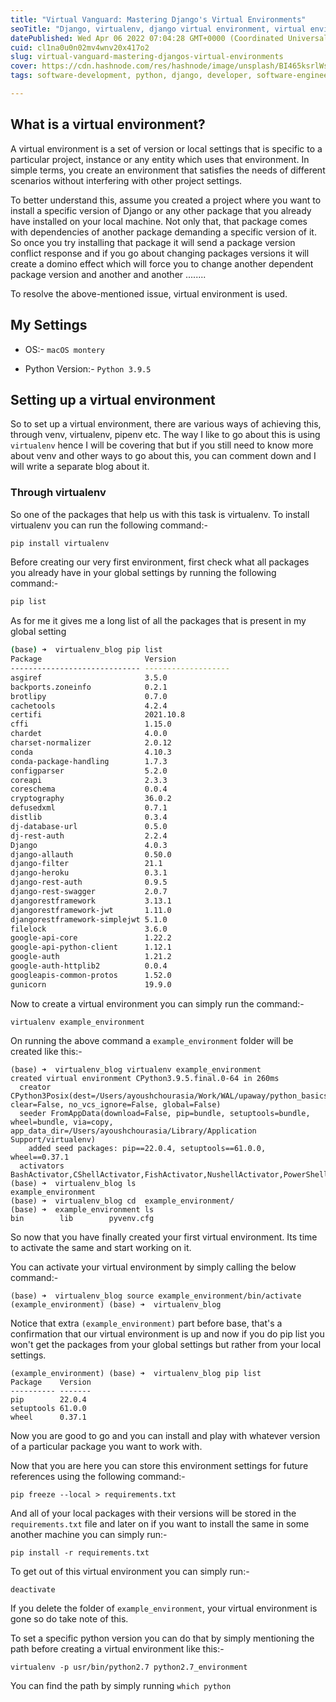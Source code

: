 ```yaml
---
title: "Virtual Vanguard: Mastering Django's Virtual Environments"
seoTitle: "Django, virtualenv, django virtual environment, virtual environment"
datePublished: Wed Apr 06 2022 07:04:28 GMT+0000 (Coordinated Universal Time)
cuid: cl1na0u0n02mv4wnv20x417o2
slug: virtual-vanguard-mastering-djangos-virtual-environments
cover: https://cdn.hashnode.com/res/hashnode/image/unsplash/BI465ksrlWs/upload/v1649228467024/UQEGLU5Ql.jpeg
tags: software-development, python, django, developer, software-engineering

---
```


## What is a virtual environment?

A virtual environment is a set of version or local settings that is specific to a particular project, instance or any entity which uses that environment. In simple terms, you create an environment that satisfies the needs of different scenarios without interfering with other project settings.

To better understand this, assume you created a project where you want to install a specific version of Django or any other package that you already have installed on your local machine. Not only that, that package comes with dependencies of another package demanding a specific version of it. So once you try installing that package it will send a package version conflict response and if you go about changing packages versions it will create a domino effect which will force you to change another dependent package version and another and another ........

To resolve the above-mentioned issue, virtual environment is used.

## My Settings

* OS:- `macOS montery`
    
* Python Version:- `Python 3.9.5`
    

## Setting up a virtual environment

So to set up a virtual environment, there are various ways of achieving this, through venv, virtualenv, pipenv etc. The way I like to go about this is using `virtualenv` hence I will be covering that but if you still need to know more about venv and other ways to go about this, you can comment down and I will write a separate blog about it.

### Through virtualenv

So one of the packages that help us with this task is virtualenv. To install virtualenv you can run the following command:-

```bash
pip install virtualenv
```

Before creating our very first environment, first check what all packages you already have in your global settings by running the following command:-

```bash
pip list
```

As for me it gives me a long list of all the packages that is present in my global setting

```bash
(base) ➜  virtualenv_blog pip list
Package                       Version
----------------------------- -------------------
asgiref                       3.5.0
backports.zoneinfo            0.2.1
brotlipy                      0.7.0
cachetools                    4.2.4
certifi                       2021.10.8
cffi                          1.15.0
chardet                       4.0.0
charset-normalizer            2.0.12
conda                         4.10.3
conda-package-handling        1.7.3
configparser                  5.2.0
coreapi                       2.3.3
coreschema                    0.0.4
cryptography                  36.0.2
defusedxml                    0.7.1
distlib                       0.3.4
dj-database-url               0.5.0
dj-rest-auth                  2.2.4
Django                        4.0.3
django-allauth                0.50.0
django-filter                 21.1
django-heroku                 0.3.1
django-rest-auth              0.9.5
django-rest-swagger           2.0.7
djangorestframework           3.13.1
djangorestframework-jwt       1.11.0
djangorestframework-simplejwt 5.1.0
filelock                      3.6.0
google-api-core               1.22.2
google-api-python-client      1.12.1
google-auth                   1.21.2
google-auth-httplib2          0.0.4
googleapis-common-protos      1.52.0
gunicorn                      19.9.0
```

Now to create a virtual environment you can simply run the command:-

```plaintext
virtualenv example_environment
```

On running the above command a `example_environment` folder will be created like this:-

```plaintext
(base) ➜  virtualenv_blog virtualenv example_environment
created virtual environment CPython3.9.5.final.0-64 in 260ms
  creator CPython3Posix(dest=/Users/ayoushchourasia/Work/WAL/upaway/python_basics/virtualenv_blog/example_environment, clear=False, no_vcs_ignore=False, global=False)
  seeder FromAppData(download=False, pip=bundle, setuptools=bundle, wheel=bundle, via=copy, app_data_dir=/Users/ayoushchourasia/Library/Application Support/virtualenv)
    added seed packages: pip==22.0.4, setuptools==61.0.0, wheel==0.37.1
  activators BashActivator,CShellActivator,FishActivator,NushellActivator,PowerShellActivator,PythonActivator
(base) ➜  virtualenv_blog ls
example_environment
(base) ➜  virtualenv_blog cd  example_environment/
(base) ➜  example_environment ls
bin        lib        pyvenv.cfg
```

So now that you have finally created your first virtual environment. Its time to activate the same and start working on it.

You can activate your virtual environment by simply calling the below command:-

```plaintext
(base) ➜  virtualenv_blog source example_environment/bin/activate
(example_environment) (base) ➜  virtualenv_blog
```

Notice that extra `(example_environment)` part before base, that's a confirmation that our virtual environment is up and now if you do pip list you won't get the packages from your global settings but rather from your local settings.

```plaintext
(example_environment) (base) ➜  virtualenv_blog pip list
Package    Version
---------- -------
pip        22.0.4
setuptools 61.0.0
wheel      0.37.1
```

Now you are good to go and you can install and play with whatever version of a particular package you want to work with.

Now that you are here you can store this environment settings for future references using the following command:-

```plaintext
pip freeze --local > requirements.txt
```

And all of your local packages with their versions will be stored in the `requirements.txt` file and later on if you want to install the same in some another machine you can simply run:-

```plaintext
pip install -r requirements.txt
```

To get out of this virtual environment you can simply run:-

```plaintext
deactivate
```

If you delete the folder of `example_environment`, your virtual environment is gone so do take note of this.

To set a specific python version you can do that by simply mentioning the path before creating a virtual environment like this:-

```plaintext
virtualenv -p usr/bin/python2.7 python2.7_environment
```

You can find the path by simply running `which python`